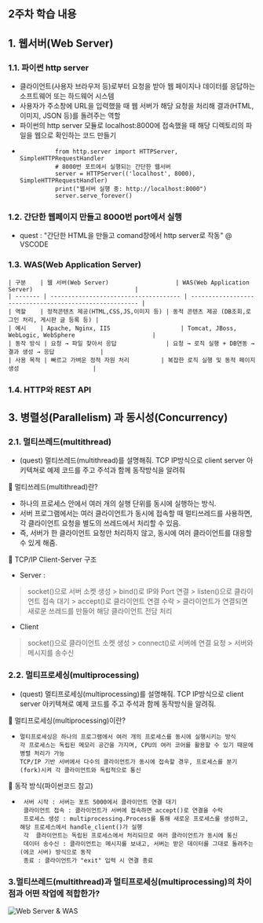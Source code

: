 ## 2주차 학습 내용
## 1. 웹서버(Web Server)
### 1.1. 파이썬 http server
- 클라이언트(사용자 브라우저 등)로부터 요청을 받아 웹 페이지나 데이터를 응답하는 소프트웨어 또는 하드웨어 시스템
- 사용자가 주소창에 URL을 입력했을 때 웹 서버가 해당 요청을 처리해 결과(HTML, 이미지, JSON 등)를 돌려주는 역할
- 파이썬의 http server 모듈로 localhost:8000에 접속했을 때 해당 디렉토리의 파일을 웹으로 확인하는 코드 만들기
-               from http.server import HTTPServer, SimpleHTTPRequestHandler
                # 8000번 포트에서 실행되는 간단한 웹서버
                server = HTTPServer(('localhost', 8000), SimpleHTTPRequestHandler)
                print("웹서버 실행 중: http://localhost:8000")
                server.serve_forever()
### 1.2. 간단한 웹페이지 만들고 8000번 port에서 실행
- quest : "간단한 HTML을 만들고 comand창에서 http server로 작동" @ VSCODE
### 1.3. WAS(Web Application Server)
    | 구분    | 웹 서버(Web Server)                   | WAS(Web Application Server)                             |
    | ------- | ------------------------------------- | ------------------------------------------------------- |
    | 역할    | 정적콘텐츠 제공(HTML,CSS,JS,이미지 등) | 동적 콘텐츠 제공 (DB조회,로그인 처리, 게시판 글 등록 등) |
    | 예시    | Apache, Nginx, IIS                    | Tomcat, JBoss, WebLogic, WebSphere                      |
    | 동작 방식 | 요청 → 파일 찾아서 응답              | 요청 → 로직 실행 + DB연동 → 결과 생성 → 응답             |
    | 사용 목적 | 빠르고 가벼운 정적 자원 처리         | 복잡한 로직 실행 및 동적 페이지 생성                     |
### 1.4. HTTP와 REST API

## 3. 병렬성(Parallelism) 과 동시성(Concurrency)
### 2.1. 멀티쓰레드(multithread)
- (quest) 멀티쓰레드(multithread)를 설명해줘. TCP IP방식으로 client server 아키텍쳐로 예제 코드를 주고 주석과 함께 동작방식을 알려줘

📌 멀티쓰레드(multithread)란?
- 하나의 프로세스 안에서 여러 개의 실행 단위를 동시에 실행하는 방식.
- 서버 프로그램에서는 여러 클라이언트가 동시에 접속할 때 멀티쓰레드를 사용하면, 각 클라이언트 요청을 별도의 쓰레드에서 처리할 수 있음.
- 즉, 서버가 한 클라이언트 요청만 처리하지 않고, 동시에 여러 클라이언트를 대응할 수 있게 해줌.
  
📌 TCP/IP Client-Server 구조
- Server :
> socket()으로 서버 소켓 생성 > bind()로 IP와 Port 연결 > listen()으로 클라이언트 접속 대기 > accept()로 클라이언트 연결 수락 > 클라이언트가 연결되면 새로운 쓰레드를 만들어 해당 클라이언트 전담 처리
- Client
> socket()으로 클라이언트 소켓 생성 > connect()로 서버에 연결 요청 > 서버와 메시지를 송수신


### 2.2. 멀티프로세싱(multiprocessing)
- (quest) 멀티프로세싱(multiprocessing)를 설명해줘. TCP IP방식으로 client server 아키텍쳐로 예제 코드를 주고 주석과 함께 동작방식을 알려줘.

📌 멀티프로세싱(multiprocessing)이란?
-     멀티프로세싱은 하나의 프로그램에서 여러 개의 프로세스를 동시에 실행시키는 방식
      각 프로세스는 독립된 메모리 공간을 가지며, CPU의 여러 코어를 활용할 수 있기 때문에 병렬 처리가 가능
      TCP/IP 기반 서버에서 다수의 클라이언트가 동시에 접속할 경우, 프로세스를 분기(fork)시켜 각 클라이언트와 독립적으로 통신
📌 동작 방식(파이썬코드 참고)
-      서버 시작 : 서버는 포트 5000에서 클라이언트 연결 대기
       클라이언트 접속 : 클라이언트가 서버에 접속하면 accept()로 연결을 수락
       프로세스 생성 : multiprocessing.Process를 통해 새로운 프로세스를 생성하고, 해당 프로세스에서 handle_client()가 실행
       각  클라이언트는 독립된 프로세스에서 처리되므로 여러 클라이언트가 동시에 통신
       데이터 송수신 : 클라이언트는 메시지를 보내고, 서버는 받은 데이터를 그대로 돌려주는(에코 서버) 방식으로 동작
       종료 : 클라이언트가 "exit" 입력 시 연결 종료

### 3.멀티쓰레드(multithread)과 멀티프로세싱(multiprocessing)의 차이점과 어떤 작업에 적합한가?


![Web Server & WAS](https://gmlwjd9405.github.io/images/web/static-vs-dynamic.png)
